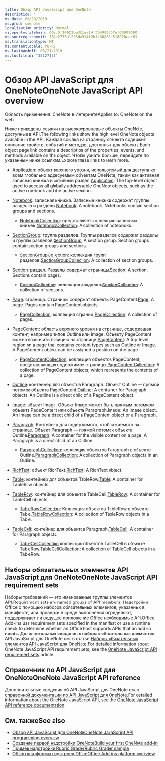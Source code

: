 ```yaml
---
title: Обзор API JavaScript для OneNote
description: ''
ms.date: 06/20/2019
ms.prod: onenote
localization_priority: Normal
ms.openlocfilehash: 68ac6f94921ba3b1ea14f364988b57ef86809890
ms.sourcegitcommit: 382e2735a1295da914f2bfc38883e518070cec61
ms.translationtype: MT
ms.contentlocale: ru-RU
ms.lasthandoff: 06/21/2019
ms.locfileid: "35127130"
---
```

# <a name="onenote-javascript-api-overview"></a><span data-ttu-id="b2c8d-102">Обзор API JavaScript для OneNote</span><span class="sxs-lookup"><span data-stu-id="b2c8d-102">OneNote JavaScript API overview</span></span>

<span data-ttu-id="b2c8d-103">Область применения: OneNote в Интернете</span><span class="sxs-lookup"><span data-stu-id="b2c8d-103">Applies to: OneNote on the web</span></span>

<span data-ttu-id="b2c8d-104">Ниже приведены ссылки на высокоуровневые объекты OneNote, доступные в API.</span><span class="sxs-lookup"><span data-stu-id="b2c8d-104">The following links show the high level OneNote objects available in the API.</span></span> <span data-ttu-id="b2c8d-105">Каждая ссылка на страницу объекта содержит описание свойств, событий и методов, доступных для объекта.</span><span class="sxs-lookup"><span data-stu-id="b2c8d-105">Each object page link contains a description of the properties, events, and methods available on the object.</span></span> <span data-ttu-id="b2c8d-106">Чтобы узнать больше, перейдите по указанным ниже ссылкам.</span><span class="sxs-lookup"><span data-stu-id="b2c8d-106">Explore these links to learn more.</span></span> 
    
- <span data-ttu-id="b2c8d-107">[Application](/javascript/api/onenote/onenote.application): объект верхнего уровня, используемый для доступа ко всем глобально адресуемым объектам OneNote, таким как активная записная книжка и активный раздел.</span><span class="sxs-lookup"><span data-stu-id="b2c8d-107">[Application](/javascript/api/onenote/onenote.application): The top-level object used to access all globally addressable OneNote objects, such as the active notebook and the active section.</span></span>

- <span data-ttu-id="b2c8d-p102">[Notebook](/javascript/api/onenote/onenote.notebook): записная книжка. Записные книжки содержат группы разделов и разделы.</span><span class="sxs-lookup"><span data-stu-id="b2c8d-p102">[Notebook](/javascript/api/onenote/onenote.notebook): A notebook. Notebooks contain section groups and sections.</span></span>
    - <span data-ttu-id="b2c8d-110">[NotebookCollection](/javascript/api/onenote/onenote.notebookcollection): представляет коллекцию записных книжек.</span><span class="sxs-lookup"><span data-stu-id="b2c8d-110">[NotebookCollection](/javascript/api/onenote/onenote.notebookcollection): A collection of notebooks.</span></span>

- <span data-ttu-id="b2c8d-p103">[SectionGroup](/javascript/api/onenote/onenote.sectiongroup): группа разделов. Группы разделов содержат разделы и группы разделов.</span><span class="sxs-lookup"><span data-stu-id="b2c8d-p103">[SectionGroup](/javascript/api/onenote/onenote.sectiongroup): A section group. Section groups contain section groups and sections.</span></span>
    - <span data-ttu-id="b2c8d-113">[SectionGroupCollection](/javascript/api/onenote/onenote.sectiongroupcollection): коллекция групп разделов.</span><span class="sxs-lookup"><span data-stu-id="b2c8d-113">[SectionGroupCollection](/javascript/api/onenote/onenote.sectiongroupcollection): A collection of section groups.</span></span>

- <span data-ttu-id="b2c8d-p104">[Section](/javascript/api/onenote/onenote.section): раздел. Разделы содержат страницы.</span><span class="sxs-lookup"><span data-stu-id="b2c8d-p104">[Section](/javascript/api/onenote/onenote.section): A section. Sections contain pages.</span></span>
    - <span data-ttu-id="b2c8d-116">[SectionCollection](/javascript/api/onenote/onenote.sectioncollection): коллекция разделов.</span><span class="sxs-lookup"><span data-stu-id="b2c8d-116">[SectionCollection](/javascript/api/onenote/onenote.sectioncollection): A collection of sections.</span></span>

- <span data-ttu-id="b2c8d-p105">[Page](/javascript/api/onenote/onenote.page): страница. Страницы содержат объекты PageContent.</span><span class="sxs-lookup"><span data-stu-id="b2c8d-p105">[Page](/javascript/api/onenote/onenote.page): A page. Pages contain PageContent objects.</span></span>
    - <span data-ttu-id="b2c8d-119">[PageCollection](/javascript/api/onenote/onenote.pagecollection): коллекция страниц.</span><span class="sxs-lookup"><span data-stu-id="b2c8d-119">[PageCollection](/javascript/api/onenote/onenote.pagecollection): A collection of pages.</span></span>

- <span data-ttu-id="b2c8d-p106">[PageContent](/javascript/api/onenote/onenote.pagecontent): область верхнего уровня на странице, содержащая контент, например типов Outline или Image. Объекту PageContent можно назначить позицию на странице.</span><span class="sxs-lookup"><span data-stu-id="b2c8d-p106">[PageContent](/javascript/api/onenote/onenote.pagecontent): A top-level region on a page that contains content types such as Outline or Image. A PageContent object can be assigned a position on the page.</span></span>
    - <span data-ttu-id="b2c8d-122">[PageContentCollection](/javascript/api/onenote/onenote.pagecontentcollection): коллекция объектов PageContent, представляющая содержимое страницы.</span><span class="sxs-lookup"><span data-stu-id="b2c8d-122">[PageContentCollection](/javascript/api/onenote/onenote.pagecontentcollection): A collection of PageContent objects, which represents the contents of a page.</span></span>

- <span data-ttu-id="b2c8d-p107">[Outline](/javascript/api/onenote/onenote.outline): контейнер для объектов Paragraph. Объект Outline — прямой потомок объекта PageContent.</span><span class="sxs-lookup"><span data-stu-id="b2c8d-p107">[Outline](/javascript/api/onenote/onenote.outline): A container for Paragraph objects. An Outline is a direct child of a PageContent object.</span></span>

- <span data-ttu-id="b2c8d-p108">[Image](/javascript/api/onenote/onenote.image): объект Image. Объект Image может быть прямым потомком объекта PageContent или объекта Paragraph.</span><span class="sxs-lookup"><span data-stu-id="b2c8d-p108">[Image](/javascript/api/onenote/onenote.image): An Image object. An Image can be a direct child of a PageContent object or a Paragraph.</span></span>

- <span data-ttu-id="b2c8d-p109">[Paragraph](/javascript/api/onenote/onenote.paragraph): Контейнер для содержимого, отображаемого на странице. Объект Paragraph — прямой потомок объекта Outline.</span><span class="sxs-lookup"><span data-stu-id="b2c8d-p109">[Paragraph](/javascript/api/onenote/onenote.paragraph): A container for the visible content on a page. A Paragraph is a direct child of an Outline.</span></span>
    - <span data-ttu-id="b2c8d-129">[ParagraphCollection](/javascript/api/onenote/onenote.paragraphcollection): коллекция объектов Paragraph в объекте Outline.</span><span class="sxs-lookup"><span data-stu-id="b2c8d-129">[ParagraphCollection](/javascript/api/onenote/onenote.paragraphcollection): A collection of Paragraph objects in an Outline.</span></span>

- <span data-ttu-id="b2c8d-130">[RichText](/javascript/api/onenote/onenote.richtext): объект RichText.</span><span class="sxs-lookup"><span data-stu-id="b2c8d-130">[RichText](/javascript/api/onenote/onenote.richtext): A RichText object.</span></span>

- <span data-ttu-id="b2c8d-131">[Table](/javascript/api/onenote/onenote.table): контейнер для объектов TableRow.</span><span class="sxs-lookup"><span data-stu-id="b2c8d-131">[Table](/javascript/api/onenote/onenote.table): A container for TableRow objects.</span></span>

- <span data-ttu-id="b2c8d-132">[TableRow](/javascript/api/onenote/onenote.tablerow): контейнер для объектов TableCell.</span><span class="sxs-lookup"><span data-stu-id="b2c8d-132">[TableRow](/javascript/api/onenote/onenote.tablerow): A container for TableCell objects.</span></span>
    - <span data-ttu-id="b2c8d-133">[TableRowCollection](/javascript/api/onenote/onenote.tablerowcollection): Коллекция объектов TableRow в объекте Table.</span><span class="sxs-lookup"><span data-stu-id="b2c8d-133">[TableRowCollection](/javascript/api/onenote/onenote.tablerowcollection): A collection of TableRow objects in a Table.</span></span>
 
- <span data-ttu-id="b2c8d-134">[TableCell](/javascript/api/onenote/onenote.tablecell): контейнер для объектов Paragraph.</span><span class="sxs-lookup"><span data-stu-id="b2c8d-134">[TableCell](/javascript/api/onenote/onenote.tablecell): A container for Paragraph objects.</span></span>
    - <span data-ttu-id="b2c8d-135">[TableCellCollection](/javascript/api/onenote/onenote.tablecellcollection) коллекция объектов TableCell в объекте TableRow.</span><span class="sxs-lookup"><span data-stu-id="b2c8d-135">[TableCellCollection](/javascript/api/onenote/onenote.tablecellcollection): A collection of TableCell objects in a TableRow.</span></span>

## <a name="onenote-javascript-api-requirement-sets"></a><span data-ttu-id="b2c8d-136">Наборы обязательных элементов API JavaScript для OneNote</span><span class="sxs-lookup"><span data-stu-id="b2c8d-136">OneNote JavaScript API requirement sets</span></span>

<span data-ttu-id="b2c8d-137">Наборы требований — это именованные группы элементов API.</span><span class="sxs-lookup"><span data-stu-id="b2c8d-137">Requirement sets are named groups of API members.</span></span> <span data-ttu-id="b2c8d-138">Надстройки Office с помощью наборов обязательных элементов, указанных в манифесте, или проверки в среде выполнения определяют, поддерживает ли ведущее приложение Office необходимые API.</span><span class="sxs-lookup"><span data-stu-id="b2c8d-138">Office Add-ins use requirement sets specified in the manifest or use a runtime check to determine whether an Office host supports APIs that an add-in needs.</span></span> <span data-ttu-id="b2c8d-139">Дополнительные сведения о наборах обязательных элементов API JavaScript для OneNote см. в статье [Наборы обязательных элементов API JavaScript для OneNote](../requirement-sets/onenote-api-requirement-sets.md).</span><span class="sxs-lookup"><span data-stu-id="b2c8d-139">For detailed information about OneNote JavaScript API requirement sets, see the [OneNote JavaScript API requirement sets](../requirement-sets/onenote-api-requirement-sets.md) article.</span></span>

## <a name="onenote-javascript-api-reference"></a><span data-ttu-id="b2c8d-140">Справочник по API JavaScript для OneNote</span><span class="sxs-lookup"><span data-stu-id="b2c8d-140">OneNote JavaScript API reference</span></span>

<span data-ttu-id="b2c8d-141">Дополнительные сведения об API JavaScript для OneNote см. в [справочной документации по API JavaScript для OneNote](/javascript/api/onenote).</span><span class="sxs-lookup"><span data-stu-id="b2c8d-141">For detailed information about the OneNote JavaScript API, see the [OneNote JavaScript API reference documentation](/javascript/api/onenote).</span></span>

## <a name="see-also"></a><span data-ttu-id="b2c8d-142">См. также</span><span class="sxs-lookup"><span data-stu-id="b2c8d-142">See also</span></span>

- [<span data-ttu-id="b2c8d-143">Обзор API JavaScript для OneNote</span><span class="sxs-lookup"><span data-stu-id="b2c8d-143">OneNote JavaScript API programming overview</span></span>](/office/dev/add-ins/onenote/onenote-add-ins-programming-overview)
- [<span data-ttu-id="b2c8d-144">Создание первой надстройки OneNote</span><span class="sxs-lookup"><span data-stu-id="b2c8d-144">Build your first OneNote add-in</span></span>](../../quickstarts/onenote-quickstart.md)
- [<span data-ttu-id="b2c8d-145">Пример надстройки Rubric Grader</span><span class="sxs-lookup"><span data-stu-id="b2c8d-145">Rubric Grader sample</span></span>](https://github.com/OfficeDev/OneNote-Add-in-Rubric-Grader)
- [<span data-ttu-id="b2c8d-146">Обзор платформы надстроек Office</span><span class="sxs-lookup"><span data-stu-id="b2c8d-146">Office Add-ins platform overview</span></span>](/office/dev/add-ins/overview/office-add-ins)
